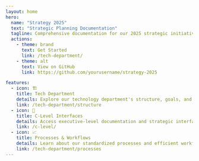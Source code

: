 ```yaml
---
layout: home
hero:
  name: "Strategy 2025"
  text: "Strategic Planning Documentation"
  tagline: Comprehensive documentation for our 2025 strategic initiatives
  actions:
    - theme: brand
      text: Get Started
      link: /tech-department/
    - theme: alt
      text: View on GitHub
      link: https://github.com/yourusername/strategy-2025

features:
  - icon: 🏗️
    title: Tech Department
    details: Explore our technology department's structure, goals, and initiatives
    link: /tech-department/structure
  - icon: 👥
    title: C-Level Interfaces
    details: Access executive-level documentation and strategic interfaces
    link: /c-level/
  - icon: 📈
    title: Processes & Workflows
    details: Learn about our standardized processes and efficient workflows
    link: /tech-department/processes
---
```


<script setup>
import { ref } from 'vue'

const items = ref([
  {
    icon: 'pi pi-file',
    label: 'Documentation',
    description: 'Comprehensive guides and documentation'
  },
  {
    icon: 'pi pi-users',
    label: 'Team Structure',
    description: 'Organization and responsibilities'
  },
  {
    icon: 'pi pi-chart-line',
    label: 'Strategic Goals',
    description: '2025 objectives and milestones'
  }
])
</script>

<div class="custom-block">
  <PDataTable :value="items" class="mt-4">
    <PColumn field="icon" header="">
      <template #body="slotProps">
        <i :class="slotProps.data.icon" style="font-size: 1.5rem"></i>
      </template>
    </PColumn>
    <PColumn field="label" header="Category"></PColumn>
    <PColumn field="description" header="Description"></PColumn>
  </PDataTable>
</div>
